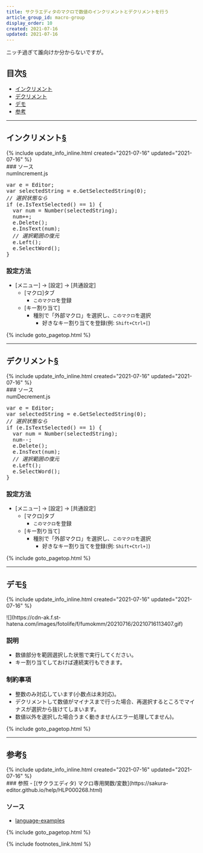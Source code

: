 ```yaml
---
title: サクラエディタのマクロで数値のインクリメントとデクリメントを行う
article_group_id: macro-group
display_order: 10
created: 2021-07-16
updated: 2021-07-16
---
```

ニッチ過ぎて誰向けか分からないですが。
## <a name="index">目次</a><a class="heading-anchor-permalink" href="#目次">§</a>

<ul id="index_ul">
<li><a href="#インクリメント">インクリメント</a></li>
<li><a href="#デクリメント">デクリメント</a></li>
<li><a href="#デモ">デモ</a></li>
<li><a href="#参考">参考</a></li>
</ul>

* * *
## <a name="インクリメント">インクリメント</a><a class="heading-anchor-permalink" href="#インクリメント">§</a>
<div class="chapter-updated">{% include update_info_inline.html created="2021-07-16" updated="2021-07-16" %}</div>
### ソース
<div class="code-box">
<div class="title">numIncrement.js</div>
<pre>
var e = Editor;
var selectedString = e.GetSelectedString(0);
<em class="comment">// 選択状態なら</em>
if (e.IsTextSelected() == 1) {
  var num = Number(selectedString);
  num++;
  e.Delete();
  e.InsText(num);
  <em class="comment">// 選択範囲の復元</em>
  e.Left();
  e.SelectWord();
}
</pre>
</div>

### 設定方法
- [メニュー] -> [設定] -> [共通設定]
  - [マクロ]タブ
    - `このマクロ`を登録
  - [キー割り当て]
    - 種別で「外部マクロ」を選択し、`このマクロ`を選択
      - 好きなキー割り当てを登録(例: `Shift+Ctrl+[`)

{% include goto_pagetop.html %}

* * *
## <a name="デクリメント">デクリメント</a><a class="heading-anchor-permalink" href="#デクリメント">§</a>
<div class="chapter-updated">{% include update_info_inline.html created="2021-07-16" updated="2021-07-16" %}</div>
### ソース
<div class="code-box">
<div class="title">numDecrement.js</div>
<pre>
var e = Editor;
var selectedString = e.GetSelectedString(0);
<em class="comment">// 選択状態なら</em>
if (e.IsTextSelected() == 1) {
  var num = Number(selectedString);
  num--;
  e.Delete();
  e.InsText(num);
  <em class="comment">// 選択範囲の復元</em>
  e.Left();
  e.SelectWord();
}
</pre>
</div>

### 設定方法
- [メニュー] -> [設定] -> [共通設定]
  - [マクロ]タブ
    - `このマクロ`を登録
  - [キー割り当て]
    - 種別で「外部マクロ」を選択し、`このマクロ`を選択
      - 好きなキー割り当てを登録(例: `Shift+Ctrl+]`)

{% include goto_pagetop.html %}

* * *
## <a name="デモ">デモ</a><a class="heading-anchor-permalink" href="#デモ">§</a>
<div class="chapter-updated">{% include update_info_inline.html created="2021-07-16" updated="2021-07-16" %}</div>
<p class="center" markdown="span">
![](https://cdn-ak.f.st-hatena.com/images/fotolife/f/fumokmm/20210716/20210716113407.gif)
</p>

### 説明
- 数値部分を範囲選択した状態で実行してください。
- キー割り当てしておけば連続実行もできます。

### 制約事項
- 整数のみ対応しています(小数点は未対応)。
- デクリメントして数値がマイナスまで行った場合、再選択するところでマイナスが選択から抜けてしまいます。
- 数値以外を選択した場合うまく動きません(エラー処理してません)。

{% include goto_pagetop.html %}

* * *
## <a name="参考">参考</a><a class="heading-anchor-permalink" href="#参考">§</a>
<div class="chapter-updated">{% include update_info_inline.html created="2021-07-16" updated="2021-07-16" %}</div>
### 参照
- [(サクラエディタ) マクロ専用関数/変数](https://sakura-editor.github.io/help/HLP000268.html)

### ソース
- [language-examples](https://github.com/fumokmm/language-examples/tree/main/SakuraEditorMacro)

{% include goto_pagetop.html %}

{% include footnotes_link.html %}

